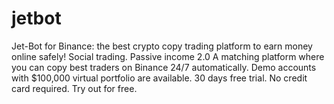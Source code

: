 # jetbot

Jet-Bot for Binance: the best crypto copy trading platform to earn money online safely!
Social trading. Passive income 2.0
A matching platform where you can copy best traders on Binance 24/7 automatically. Demo accounts with $100,000 virtual portfolio are available. 30 days free trial. No credit card required. Try out for free.
